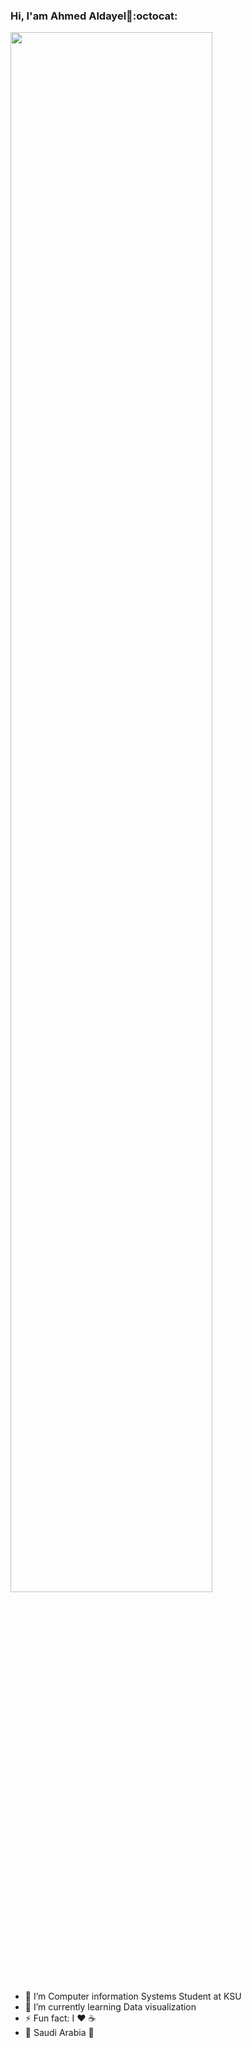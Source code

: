 ### Hi, I'am Ahmed Aldayel👋:octocat:

 <img width="80%" src="https://user-images.githubusercontent.com/381179/87087365-f38b4280-c200-11ea-880c-90f2810f79d1.gif" />

- 🔭 I’m Computer information Systems Student at KSU 
- 🌱 I’m currently learning Data visualization
- ⚡ Fun fact: I :heart: :coffee: 
- :round_pushpin: Saudi Arabia :green_heart:
